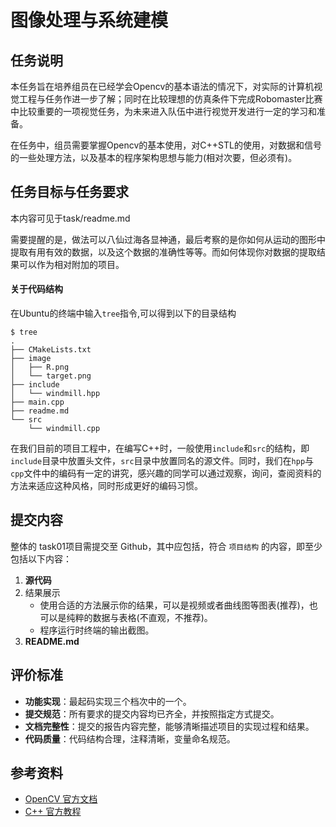 # 图像处理与系统建模

## 任务说明

本任务旨在培养组员在已经学会Opencv的基本语法的情况下，对实际的计算机视觉工程与任务作进一步了解；同时在比较理想的仿真条件下完成Robomaster比赛中比较重要的一项视觉任务，为未来进入队伍中进行视觉开发进行一定的学习和准备。

在任务中，组员需要掌握Opencv的基本使用，对C++STL的使用，对数据和信号的一些处理方法，以及基本的程序架构思想与能力(相对次要，但必须有)。

## 任务目标与任务要求

本内容可见于task/readme.md

需要提醒的是，做法可以八仙过海各显神通，最后考察的是你如何从运动的图形中提取有用有效的数据，以及这个数据的准确性等等。而如何体现你对数据的提取结果可以作为相对附加的项目。

#### 关于代码结构

在Ubuntu的终端中输入`tree`指令,可以得到以下的目录结构

```.
$ tree
.
├── CMakeLists.txt
├── image
│   ├── R.png
│   └── target.png
├── include
│   └── windmill.hpp
├── main.cpp
├── readme.md
└── src
    └── windmill.cpp
```

在我们目前的项目工程中，在编写C++时，一般使用`include`和`src`的结构，即`include`目录中放置头文件，`src`目录中放置同名的源文件。同时，我们在`hpp`与`cpp`文件中的编码有一定的讲究，感兴趣的同学可以通过观察，询问，查阅资料的方法来适应这种风格，同时形成更好的编码习惯。

## 提交内容

整体的 task01项目需提交至 Github，其中应包括，符合 `项目结构` 的内容，即至少包括以下内容：

1. **源代码**
2. 结果展示
   - 使用合适的方法展示你的结果，可以是视频或者曲线图等图表(推荐)，也可以是纯粹的数据与表格(不直观，不推荐)。
   - 程序运行时终端的输出截图。
3. **README.md**

## 评价标准

- **功能实现**：最起码实现三个档次中的一个。
- **提交规范**：所有要求的提交内容均已齐全，并按照指定方式提交。
- **文档完整性**：提交的报告内容完整，能够清晰描述项目的实现过程和结果。
- **代码质量**：代码结构合理，注释清晰，变量命名规范。

## 参考资料

- [OpenCV 官方文档](https://docs.opencv.org/)
- [C++ 官方教程](https://www.cplusplus.com/doc/tutorial/)